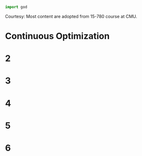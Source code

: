 ```python
import god
```
Courtesy: Most content are adopted from 15-780 course at CMU.
# Continuous Optimization

#

# 2

# 3

# 4

# 5

# 6

<!--stackedit_data:
eyJoaXN0b3J5IjpbLTExNzQ3ODk5MzYsLTYyNTI1MDE2NCwxNj
U5MDE0NjgzLC05NDg1NDY2MSw1NTk5OTg0ODQsLTExODExNjg0
MjgsMjAwNzk1MTkwMCwtMTczNTk1OTUyOSwtMTQyMTA4NjAyMl
19
-->